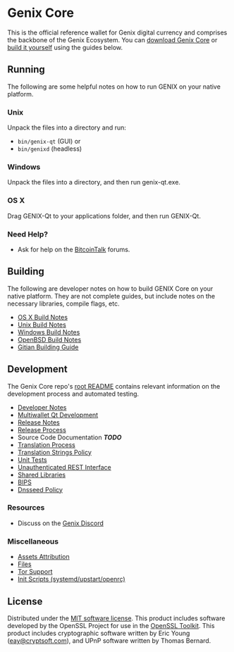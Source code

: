 Genix Core
=====================

This is the official reference wallet for Genix digital currency and comprises the backbone of the Genix Ecosystem. You can [download Genix Core](https://genix.cx/downloads/) or [build it yourself](#building) using the guides below.

Running
---------------------
The following are some helpful notes on how to run GENIX on your native platform.

### Unix

Unpack the files into a directory and run:

- `bin/genix-qt` (GUI) or
- `bin/genixd` (headless)

### Windows

Unpack the files into a directory, and then run genix-qt.exe.

### OS X

Drag GENIX-Qt to your applications folder, and then run GENIX-Qt.

### Need Help?

* Ask for help on the [BitcoinTalk](https://bitcointalk.org/) forums.

Building
---------------------
The following are developer notes on how to build GENIX Core on your native platform. They are not complete guides, but include notes on the necessary libraries, compile flags, etc.

- [OS X Build Notes](build-osx.md)
- [Unix Build Notes](build-unix.md)
- [Windows Build Notes](build-windows.md)
- [OpenBSD Build Notes](build-openbsd.md)
- [Gitian Building Guide](gitian-building.md)

Development
---------------------
The Genix Core repo's [root README](/README.md) contains relevant information on the development process and automated testing.

- [Developer Notes](developer-notes.md)
- [Multiwallet Qt Development](multiwallet-qt.md)
- [Release Notes](release-notes.md)
- [Release Process](release-process.md)
- Source Code Documentation ***TODO***
- [Translation Process](translation_process.md)
- [Translation Strings Policy](translation_strings_policy.md)
- [Unit Tests](unit-tests.md)
- [Unauthenticated REST Interface](REST-interface.md)
- [Shared Libraries](shared-libraries.md)
- [BIPS](bips.md)
- [Dnsseed Policy](dnsseed-policy.md)

### Resources
* Discuss on the [Genix Discord](https://discord.gg/w5nVprh)

### Miscellaneous
- [Assets Attribution](assets-attribution.md)
- [Files](files.md)
- [Tor Support](tor.md)
- [Init Scripts (systemd/upstart/openrc)](init.md)

License
---------------------
Distributed under the [MIT software license](http://www.opensource.org/licenses/mit-license.php).
This product includes software developed by the OpenSSL Project for use in the [OpenSSL Toolkit](https://www.openssl.org/). This product includes
cryptographic software written by Eric Young ([eay@cryptsoft.com](mailto:eay@cryptsoft.com)), and UPnP software written by Thomas Bernard.
